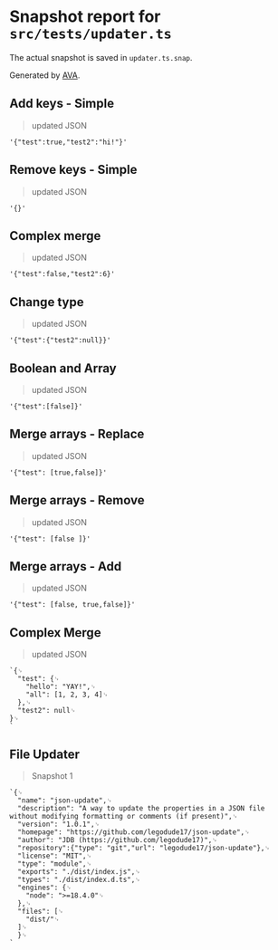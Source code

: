 # Snapshot report for `src/tests/updater.ts`

The actual snapshot is saved in `updater.ts.snap`.

Generated by [AVA](https://avajs.dev).

## Add keys - Simple

> updated JSON

    '{"test":true,"test2":"hi!"}'

## Remove keys - Simple

> updated JSON

    '{}'

## Complex merge

> updated JSON

    '{"test":false,"test2":6}'

## Change type

> updated JSON

    '{"test":{"test2":null}}'

## Boolean and Array

> updated JSON

    '{"test":[false]}'

## Merge arrays - Replace

> updated JSON

    '{"test": [true,false]}'

## Merge arrays - Remove

> updated JSON

    '{"test": [false ]}'

## Merge arrays - Add

> updated JSON

    '{"test": [false, true,false]}'

## Complex Merge

> updated JSON

    `{␊
      "test": {␊
        "hello": "YAY!",␊
        "all": [1, 2, 3, 4]␊
      },␊
      "test2": null␊
    }␊
    `

## File Updater

> Snapshot 1

    `{␊
      "name": "json-update",␊
      "description": "A way to update the properties in a JSON file without modifying formatting or comments (if present)",␊
      "version": "1.0.1",␊
      "homepage": "https://github.com/legodude17/json-update",␊
      "author": "JDB (https://github.com/legodude17)",␊
      "repository":{"type": "git","url": "legodude17/json-update"},␊
      "license": "MIT",␊
      "type": "module",␊
      "exports": "./dist/index.js",␊
      "types": "./dist/index.d.ts",␊
      "engines": {␊
        "node": ">=18.4.0"␊
      },␊
      "files": [␊
        "dist/"␊
      ]␊
      }␊
    `
